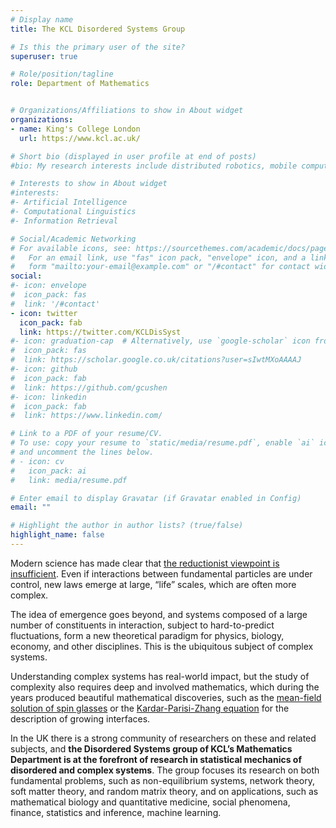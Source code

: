 ```yaml
---
# Display name
title: The KCL Disordered Systems Group

# Is this the primary user of the site?
superuser: true

# Role/position/tagline
role: Department of Mathematics


# Organizations/Affiliations to show in About widget
organizations:
- name: King's College London
  url: https://www.kcl.ac.uk/

# Short bio (displayed in user profile at end of posts)
#bio: My research interests include distributed robotics, mobile computing and programmable matter.

# Interests to show in About widget
#interests:
#- Artificial Intelligence
#- Computational Linguistics
#- Information Retrieval

# Social/Academic Networking
# For available icons, see: https://sourcethemes.com/academic/docs/page-builder/#icons
#   For an email link, use "fas" icon pack, "envelope" icon, and a link in the
#   form "mailto:your-email@example.com" or "/#contact" for contact widget.
social:
#- icon: envelope
#  icon_pack: fas
#  link: '/#contact'
- icon: twitter
  icon_pack: fab
  link: https://twitter.com/KCLDisSyst
#- icon: graduation-cap  # Alternatively, use `google-scholar` icon from `ai` icon #pack
#  icon_pack: fas
#  link: https://scholar.google.co.uk/citations?user=sIwtMXoAAAAJ
#- icon: github
#  icon_pack: fab
#  link: https://github.com/gcushen
#- icon: linkedin
#  icon_pack: fab
#  link: https://www.linkedin.com/

# Link to a PDF of your resume/CV.
# To use: copy your resume to `static/media/resume.pdf`, enable `ai` icons in `params.toml`,
# and uncomment the lines below.
# - icon: cv
#   icon_pack: ai
#   link: media/resume.pdf

# Enter email to display Gravatar (if Gravatar enabled in Config)
email: ""

# Highlight the author in author lists? (true/false)
highlight_name: false
---
```

Modern science has made clear that [the reductionist viewpoint is insufficient](https://www.tkm.kit.edu/downloads/TKM1_2011_more_is_different_PWA.pdf). Even if interactions between fundamental particles are under control, new laws emerge at large, “life” scales, which are often more complex. 

The idea of emergence goes beyond, and systems composed of a large number of constituents in interaction, subject to hard-to-predict fluctuations, form a new theoretical paradigm for physics, biology, economy, and other disciplines. This is the ubiquitous subject of complex systems. 

Understanding complex systems has real-world impact, but the study of complexity also requires deep and involved mathematics, which during the years produced beautiful mathematical discoveries, such as the [mean-field solution of spin glasses](https://en.wikipedia.org/wiki/Spin_glass) or the [Kardar-Parisi-Zhang equation](https://en.wikipedia.org/wiki/Kardar%E2%80%93Parisi%E2%80%93Zhang_equation) for the description of growing interfaces. 

In the UK there is a strong community of researchers on these and related subjects, and **the Disordered Systems group of KCL’s Mathematics Department is at the forefront of research in statistical mechanics of disordered and complex systems**. The group focuses its research on both fundamental problems, such as non-equilibrium systems, network theory, soft matter theory, and random matrix theory, and on applications, such as mathematical biology and quantitative medicine, social phenomena, finance, statistics and inference, machine learning. 
<!The Disordered Systems group at King's is at the forefront of research in statistical mechanics of disordered and complex systems. The research of the group concentrates on the development of new methods to tackle both fundamental issues, for example in non-equilibrium systems, and a broad range of applications to complex systems of many interacting units. The latter include mathematical systems biology and quantitative medicine (protein, metabolic and immune networks & network ensembles) as well as links with statistics and informatics in the area of Bayesian statistical inference and machine learning. The group also has a strong profile in soft condensed matter physics (rheology, polydispersity), glasses and driven non-equilibrium systems. Recent work has led to the development of new models to describe natural and social phenomena, such as systemic risk and catastrophic breakdown in complex systems, with applications to finance and the prediction of power outages. Random matrix theory has become an increasingly important area, studied using extensions of methods for sparse networks.)>
